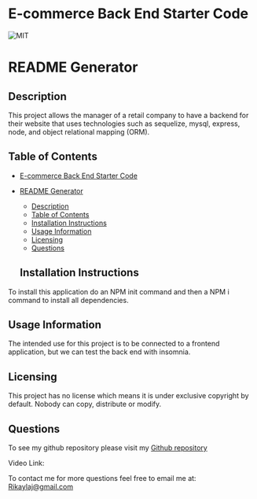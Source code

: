 # E-commerce Back End Starter Code

  ![MIT](https://img.shields.io/badge/License-No_License-red)
  # README Generator
  
  ## Description
This project allows the manager of a retail company to have a backend for their website that uses technologies such as sequelize, mysql, express, node, and object relational mapping (ORM).

  
  ## Table of Contents
- [E-commerce Back End Starter Code](#e-commerce-back-end-starter-code)
- [README Generator](#readme-generator)
  - [Description](#description)
  - [Table of Contents](#table-of-contents)
  - [Installation Instructions](#installation-instructions)
  - [Usage Information](#usage-information)
  - [Licensing](#licensing)
  - [Questions](#questions)
  
  ## Installation Instructions
To install this application do an NPM init command and then a NPM i command to install all dependencies.
  
  ## Usage Information
The intended use for this project is to be connected to a frontend application, but we can test the back end with insomnia.
  ## Licensing
  This project has no license which means it is under exclusive copyright by default. Nobody can copy, distribute or modify.

  ## Questions
  To see my github repository please visit my [Github repository](https://github.com/RikRox/ecommerce)

  Video Link: 
  
  To contact me for more questions feel free to email me at: Rikaylaj@gmail.com
  
  
  
